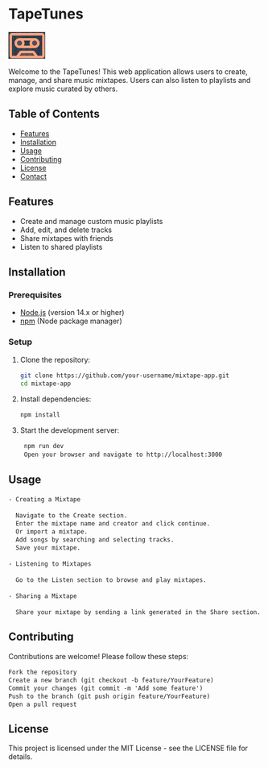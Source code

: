 # TapeTunes

![Project Logo](./src/assets/tape-logo.png)

Welcome to the TapeTunes! This web application allows users to create, manage, and share music mixtapes. Users can also listen to playlists and explore music curated by others.

## Table of Contents

- [Features](#features)
- [Installation](#installation)
- [Usage](#usage)
- [Contributing](#contributing)
- [License](#license)
- [Contact](#contact)

## Features

- Create and manage custom music playlists
- Add, edit, and delete tracks
- Share mixtapes with friends
- Listen to shared playlists

## Installation

### Prerequisites

- [Node.js](https://nodejs.org/) (version 14.x or higher)
- [npm](https://www.npmjs.com/) (Node package manager)

### Setup

1. Clone the repository:
   ```bash
   git clone https://github.com/your-username/mixtape-app.git
   cd mixtape-app
   ```
2. Install dependencies:

   ```bash
   npm install
   ```

3. Start the development server:

   ```bash
    npm run dev
    Open your browser and navigate to http://localhost:3000
   ```

## Usage

    - Creating a Mixtape

      Navigate to the Create section.
      Enter the mixtape name and creator and click continue.
      Or import a mixtape.
      Add songs by searching and selecting tracks.
      Save your mixtape.

    - Listening to Mixtapes

      Go to the Listen section to browse and play mixtapes.

    - Sharing a Mixtape

      Share your mixtape by sending a link generated in the Share section.

## Contributing

Contributions are welcome! Please follow these steps:

    Fork the repository
    Create a new branch (git checkout -b feature/YourFeature)
    Commit your changes (git commit -m 'Add some feature')
    Push to the branch (git push origin feature/YourFeature)
    Open a pull request

## License

This project is licensed under the MIT License - see the LICENSE file for details.
